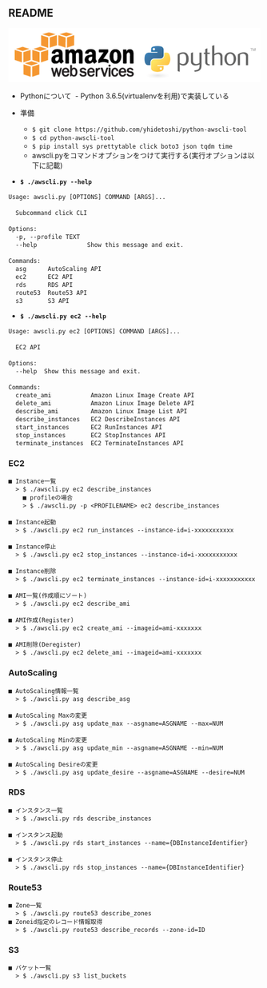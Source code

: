 ## README

![Alt Text](https://github.com/yhidetoshi/Pictures/raw/master/aws/aws-python.png)


- Pythonについて
  - Python 3.6.5(virtualenvを利用)で実装している
  
- 準備
  - `$ git clone https://github.com/yhidetoshi/python-awscli-tool`
  - `$ cd python-awscli-tool`
  - `$ pip install sys prettytable click boto3 json tqdm time`
  - awscli.pyをコマンドオプションをつけて実行する(実行オプションは以下に記載)


- **`$ ./awscli.py --help`**
```
Usage: awscli.py [OPTIONS] COMMAND [ARGS]...

  Subcommand click CLI

Options:
  -p, --profile TEXT
  --help              Show this message and exit.

Commands:
  asg      AutoScaling API
  ec2      EC2 API
  rds      RDS API
  route53  Route53 API
  s3       S3 API
```

- **`$ ./awscli.py ec2 --help`**
```
Usage: awscli.py ec2 [OPTIONS] COMMAND [ARGS]...

  EC2 API

Options:
  --help  Show this message and exit.

Commands:
  create_ami           Amazon Linux Image Create API
  delete_ami           Amazon Linux Image Delete API
  describe_ami         Amazon Linux Image List API
  describe_instances   EC2 DescribeInstances API
  start_instances      EC2 RunInstances API
  stop_instances       EC2 StopInstances API
  terminate_instances  EC2 TerminateInstances API
```

### EC2
```
■ Instance一覧
  > $ ./awscli.py ec2 describe_instances
    ■ profileの場合
    > $ ./awscli.py -p <PROFILENAME> ec2 describe_instances
  
■ Instance起動
  > $ ./awscli.py ec2 run_instances --instance-id=i-xxxxxxxxxxx

■ Instance停止
  > $ ./awscli.py ec2 stop_instances --instance-id=i-xxxxxxxxxxx

■ Instance削除
  > $ ./awscli.py ec2 terminate_instances --instance-id=i-xxxxxxxxxxx

■ AMI一覧(作成順にソート)
  > $ ./awscli.py ec2 describe_ami

■ AMI作成(Register)
  > $ ./awscli.py ec2 create_ami --imageid=ami-xxxxxxx

■ AMI削除(Deregister)
  > $ ./awscli.py ec2 delete_ami --imageid=ami-xxxxxxx
```

### AutoScaling
```
■ AutoScaling情報一覧
  > $ ./awscli.py asg describe_asg

■ AutoScaling Maxの変更
  > $ ./awscli.py asg update_max --asgname=ASGNAME --max=NUM

■ AutoScaling Minの変更
  > $ ./awscli.py asg update_min --asgname=ASGNAME --min=NUM

■ AutoScaling Desireの変更
  > $ ./awscli.py asg update_desire --asgname=ASGNAME --desire=NUM
```

### RDS
```
■ インスタンス一覧
  > $ ./awscli.py rds describe_instances

■ インスタンス起動
  > $ ./awscli.py rds start_instances --name={DBInstanceIdentifier}

■ インスタンス停止
  > $ ./awscli.py rds stop_instances --name={DBInstanceIdentifier} 
```



### Route53
```
■ Zone一覧
  > $ ./awscli.py route53 describe_zones
■ Zoneid指定のレコード情報取得
  > $ ./awscli.py route53 describe_records --zone-id=ID
```

### S3
```
■ バケット一覧
  > $ ./awscli.py s3 list_buckets 
```
